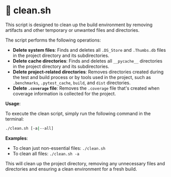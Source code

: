 # 🧹 clean.sh

This script is designed to clean up the build environment by removing artifacts and other temporary or unwanted files and directories.

The script performs the following operations:

- **Delete system files**: Finds and deletes all `.DS_Store` and `.Thumbs.db` files in the project directory and its subdirectories.
- **Delete cache directories**: Finds and deletes all `__pycache__` directories in the project directory and its subdirectories.
- **Delete project-related directories**: Removes directories created during the test and build process or by tools used in the project, such as `.benchmarks`, `.pytest_cache`, `build`, and `dist` directories.
- **Delete `.coverage` file**: Removes the `.coverage` file that's created when coverage information is collected for the project.

**Usage**:

To execute the clean script, simply run the following command in the terminal:

```sh
./clean.sh [-a|--all]
```

**Examples**:

- To clean just non-essential files: `./clean.sh`
- To clean all files: `./clean.sh -a`

This will clean up the project directory, removing any unnecessary files and directories and ensuring a clean environment for a fresh build.
